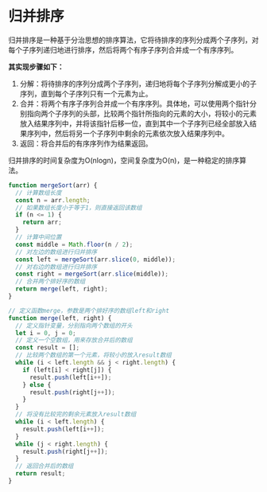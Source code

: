 # 归并排序

归并排序是一种基于分治思想的排序算法，它将待排序的序列分成两个子序列，对每个子序列递归地进行排序，然后将两个有序子序列合并成一个有序序列。

**其实现步骤如下：**

1. 分解：将待排序的序列分成两个子序列，递归地将每个子序列分解成更小的子序列，直到每个子序列只有一个元素为止。
2. 合并：将两个有序子序列合并成一个有序序列。具体地，可以使用两个指针分别指向两个子序列的头部，比较两个指针所指向的元素的大小，将较小的元素放入结果序列中，并将该指针后移一位，直到其中一个子序列已经全部放入结果序列中，然后将另一个子序列中剩余的元素依次放入结果序列中。
3. 返回：将合并后的有序序列作为结果返回。

归并排序的时间复杂度为O(nlogn)，空间复杂度为O(n)，是一种稳定的排序算法。

```js
function mergeSort(arr) {
  // 计算数组长度
  const n = arr.length;
  // 如果数组长度小于等于1，则直接返回该数组
  if (n <= 1) {
    return arr;
  }
  // 计算中间位置
  const middle = Math.floor(n / 2);
  // 对左边的数组进行归并排序
  const left = mergeSort(arr.slice(0, middle));
  // 对右边的数组进行归并排序
  const right = mergeSort(arr.slice(middle));
  // 合并两个排好序的数组
  return merge(left, right);
}

// 定义函数merge，参数是两个排好序的数组left和right
function merge(left, right) {
  // 定义指针变量，分别指向两个数组的开头
  let i = 0, j = 0;
  // 定义一个空数组，用来存放合并后的数组
  const result = [];
  // 比较两个数组的第一个元素，将较小的放入result数组
  while (i < left.length && j < right.length) {
    if (left[i] < right[j]) {
      result.push(left[i++]);
    } else {
      result.push(right[j++]);
    }
  }
  // 将没有比较完的剩余元素放入result数组
  while (i < left.length) {
    result.push(left[i++]);
  }
  while (j < right.length) {
    result.push(right[j++]);
  }
  // 返回合并后的数组
  return result;
}

```

